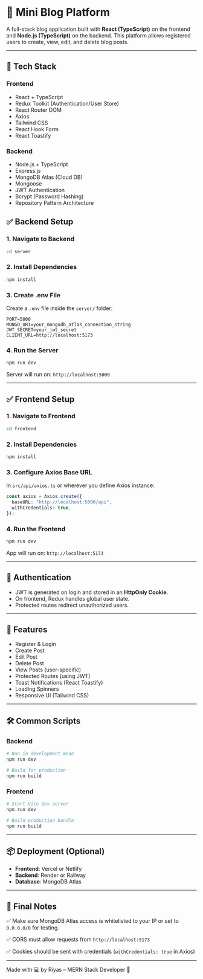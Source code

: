 # 📘 Mini Blog Platform

A full-stack blog application built with **React (TypeScript)** on the frontend and **Node.js (TypeScript)** on the backend. This platform allows registered users to create, view, edit, and delete blog posts.

---

## 🔧 Tech Stack

### Frontend

* React + TypeScript
* Redux Toolkit (Authentication/User Store)
* React Router DOM
* Axios
* Tailwind CSS
* React Hook Form
* React Toastify

### Backend

* Node.js + TypeScript
* Express.js
* MongoDB Atlas (Cloud DB)
* Mongoose
* JWT Authentication
* Bcrypt (Password Hashing)
* Repository Pattern Architecture


## ✅ Backend Setup

### 1. Navigate to Backend

```bash
cd server
```

### 2. Install Dependencies

```bash
npm install
```

### 3. Create .env File

Create a `.env` file inside the `server/` folder:

```env
PORT=5000
MONGO_URI=your_mongodb_atlas_connection_string
JWT_SECRET=your_jwt_secret
CLIENT_URL=http://localhost:5173
```

### 4. Run the Server

```bash
npm run dev
```

Server will run on: `http://localhost:5000`

---

## ✅ Frontend Setup

### 1. Navigate to Frontend

```bash
cd frontend
```

### 2. Install Dependencies

```bash
npm install
```

### 3. Configure Axios Base URL

In `src/api/axios.ts` or wherever you define Axios instance:

```ts
const axios = Axios.create({
  baseURL: "http://localhost:5000/api",
  withCredentials: true,
});
```

### 4. Run the Frontend

```bash
npm run dev
```

App will run on: `http://localhost:5173`

---

## 🔐 Authentication

* JWT is generated on login and stored in an **HttpOnly Cookie**.
* On frontend, Redux handles global user state.
* Protected routes redirect unauthorized users.

---

## 🚀 Features

* Register & Login
* Create Post
* Edit Post
* Delete Post
* View Posts (user-specific)
* Protected Routes (using JWT)
* Toast Notifications (React Toastify)
* Loading Spinners
* Responsive UI (Tailwind CSS)

---

## 🛠️ Common Scripts

### Backend

```bash
# Run in development mode
npm run dev

# Build for production
npm run build
```

### Frontend

```bash
# Start Vite dev server
npm run dev

# Build production bundle
npm run build
```

---

## 📦 Deployment (Optional)

* **Frontend**: Vercel or Netlify
* **Backend**: Render or Railway
* **Database**: MongoDB Atlas

---

## 🧠 Final Notes

✅ Make sure MongoDB Atlas access is whitelisted to your IP or set to `0.0.0.0/0` for testing.

✅ CORS must allow requests from `http://localhost:5173`

✅ Cookies should be sent with credentials (`withCredentials: true` in Axios)

---

Made with 💻 by Riyas – MERN Stack Developer 🚀

